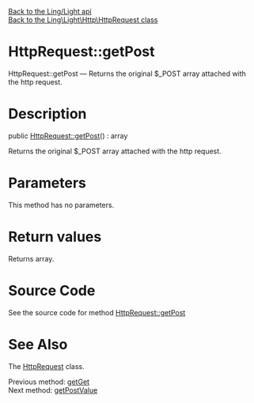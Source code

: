 [Back to the Ling/Light api](https://github.com/lingtalfi/Light/blob/master/doc/api/Ling/Light.md)<br>
[Back to the Ling\Light\Http\HttpRequest class](https://github.com/lingtalfi/Light/blob/master/doc/api/Ling/Light/Http/HttpRequest.md)


HttpRequest::getPost
================



HttpRequest::getPost — Returns the original $_POST array attached with the http request.




Description
================


public [HttpRequest::getPost](https://github.com/lingtalfi/Light/blob/master/doc/api/Ling/Light/Http/HttpRequest/getPost.md)() : array




Returns the original $_POST array attached with the http request.




Parameters
================

This method has no parameters.


Return values
================

Returns array.








Source Code
===========
See the source code for method [HttpRequest::getPost](https://github.com/lingtalfi/Light/blob/master/Http/HttpRequest.php#L326-L329)


See Also
================

The [HttpRequest](https://github.com/lingtalfi/Light/blob/master/doc/api/Ling/Light/Http/HttpRequest.md) class.

Previous method: [getGet](https://github.com/lingtalfi/Light/blob/master/doc/api/Ling/Light/Http/HttpRequest/getGet.md)<br>Next method: [getPostValue](https://github.com/lingtalfi/Light/blob/master/doc/api/Ling/Light/Http/HttpRequest/getPostValue.md)<br>

